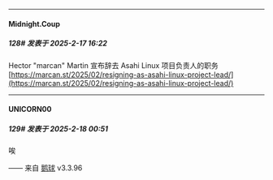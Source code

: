 ﻿
*****

####  Midnight.Coup  
##### 128#       发表于 2025-2-17 16:22

Hector "marcan" Martin 宣布辞去 Asahi Linux 项目负责人的职务
[https://marcan.st/2025/02/resigning-as-asahi-linux-project-lead/](https://marcan.st/2025/02/resigning-as-asahi-linux-project-lead/)


*****

####  UNICORN00  
##### 129#       发表于 2025-2-18 00:51

唉

—— 来自 [鹅球](https://www.pgyer.com/GcUxKd4w) v3.3.96

